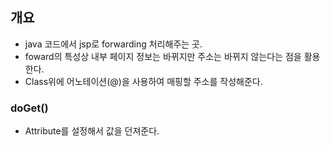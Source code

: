 ## 개요
- java 코드에서 jsp로 forwarding 처리해주는 곳. 
- foward의 특성상 내부 페이지 정보는 바뀌지만 주소는 바뀌지 않는다는 점을 활용한다.
- Class위에 어노테이션(@)을 사용하여 매핑할 주소를 작성해준다. 

### doGet() 
- Attribute를 설정해서 값을 던져준다. 
